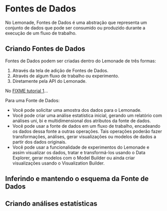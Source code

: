 # Fontes de Dados

No Lemonade, Fontes de Dados é uma abstração que representa um conjunto de dados
que pode ser consumido ou produzido durante a execução de um fluxo de trabalho.

## Criando Fontes de Dados

Fontes de Dados podem ser criadas dentro do Lemonade de três formas:
1. Através da tela de adição de Fontes de Dados.
2. Através de algum fluxo de trabalho ou experimento.
3. Diretamente pela API do Lemonade.
   
No [FIXME tutorial 1](../tutorials/basic.md)...

Para uma Fonte de Dados:

- Você pode solicitar uma amostra dos dados para o Lemonade. 
- Você pode criar uma análise estatística inicial, gerando um relatório com análises
uni, bi e multidimensional dos atributos da fonte de dados. 
- Você pode usar a fonte de dados em um fluxo de trabalho, encadeando os dados 
dessa fonte a outras operações. Tais operações poderão fazer transformações, análises,
gerar visualizações ou modelos de dados a partir dos dados originais. 
- Você pode usar a funcionalidade de experimentos do Lemonade e assim visualizar os 
dados, tratar e transformá-los usando o Data Explorer, gerar modelos com o Model Builder
ou ainda criar visualizações usando o Visualization Builder.

## Inferindo e mantendo o esquema da Fonte de Dados

## Criando análises estatísticas

## 


